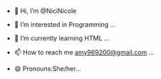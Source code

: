 - 👋 Hi, I’m @NiciNicole
- 👀 I’m interested in Programming ...
- 🌱 I’m currently learning HTML ...
  
- 📫 How to reach me amy969200@gmail.com ...
- 😄 Pronouns:She/her...

<!---
NiciNicole/NiciNicole is a ✨ special ✨ repository because its `README.md` (this file) appears on your GitHub profile.
You can click the Preview link to take a look at your changes.
--->
